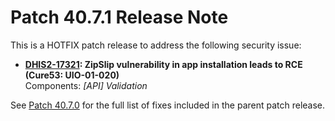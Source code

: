 # Patch 40.7.1 Release Note

This is a HOTFIX patch release to address the following security issue:

- **[DHIS2-17321](https://dhis2.atlassian.net/browse/DHIS2-17321): ZipSlip vulnerability in app installation leads to RCE (Cure53: UIO-01-020)**  
  Components: _[API] Validation_

See [Patch 40.7.0](ReleaseNote-2.40.7.md) for the full list of fixes included in the parent patch release.

